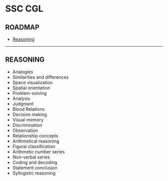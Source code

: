 # SSC CGL

## ROADMAP
* [Reasoning](#reasoning)

---

## REASONING 

* Analogies
* Similarities and differences
* Space visualization
* Spatial orientation
* Problem-solving
* Analysis
* Judgment
* Blood Relations
* Decision making
* Visual memory
* Discrimination
* Observation
* Relationship concepts
* Arithmetical reasoning
* Figural classification
* Arithmetic number series
* Non-verbal series
* Coding and decoding
* Statement conclusion
* Syllogistic reasoning
